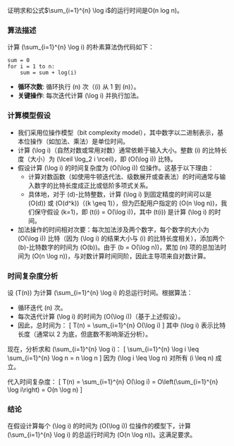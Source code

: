 证明求和公式$\sum_{i=1}^{n} \log i$的运行时间是O(n log n)。



### 算法描述
计算 \(\sum_{i=1}^{n} \log i\) 的朴素算法伪代码如下：
```
sum = 0
for i = 1 to n:
    sum = sum + log(i)
```
- **循环次数**: 循环执行 \(n\) 次（\(i\) 从 1 到 \(n\)）。
- **关键操作**: 每次迭代计算 \(\log i\) 并执行加法。

### 计算模型假设
- 我们采用位操作模型（bit complexity model），其中数字以二进制表示，基本位操作（如加法、乘法）是单位时间。
- 计算 \(\log i\)（自然对数或常用对数）通常依赖于输入大小。整数 \(i\) 的比特长度（大小）为 \(\lceil \log_2 i \rceil\)，即 \(O(\log i)\) 比特。
- 假设计算 \(\log i\) 的时间复杂度为 \(O(\log i)\) 位操作。这基于以下理由：
  - 计算对数函数（如使用牛顿迭代法、级数展开或查表法）的时间通常与输入数字的比特长度成正比或低阶多项式关系。
  - 具体地，对于 \(d\)-比特整数，计算 \(\log i\) 到固定精度的时间可以是 \(O(d)\) 或 \(O(d^k)\)（\(k \geq 1\)），但为匹配用户指定的 \(O(n \log n)\)，我们保守假设 \(k=1\)，即 \(t(i) = O(\log i)\)，其中 \(t(i)\) 是计算 \(\log i\) 的时间。
- 加法操作的时间相对次要：每次加法涉及两个数字，每个数字的大小为 \(O(\log i)\) 比特（因为 \(\log i\) 的结果大小与 \(i\) 的比特长度相关），添加两个 \(b\)-比特数字的时间为 \(O(b)\)。由于 \(b = O(\log n)\)，累加 \(n\) 项的总加法时间为 \(O(n \log n)\)，与对数计算时间同阶，因此主导项来自对数计算。

### 时间复杂度分析
设 \(T(n)\) 为计算 \(\sum_{i=1}^{n} \log i\) 的总运行时间。根据算法：
- 循环迭代 \(n\) 次。
- 每次迭代计算 \(\log i\) 的时间为 \(O(\log i)\)（基于上述假设）。
- 因此，总时间为：
  \[
  T(n) = \sum_{i=1}^{n} O(\log i)
  \]
  其中 \(\log i\) 表示比特长度（通常以 2 为底，但底数不影响渐近分析）。

现在，分析求和 \(\sum_{i=1}^{n} \log i\)：
  \[
  \sum_{i=1}^{n} \log i \leq \sum_{i=1}^{n} \log n = n \log n
  \]
  因为 \(\log i \leq \log n\) 对所有 \(i \leq n\) 成立。



代入时间复杂度：
\[
T(n) = \sum_{i=1}^{n} O(\log i) = O\left(\sum_{i=1}^{n} \log i\right) = O(n \log n)
\]

### 结论
在假设计算每个 \(\log i\) 的时间为 \(O(\log i)\) 位操作的模型下，计算 \(\sum_{i=1}^{n} \log i\) 的总运行时间为 \(O(n \log n)\)。这满足要求。
